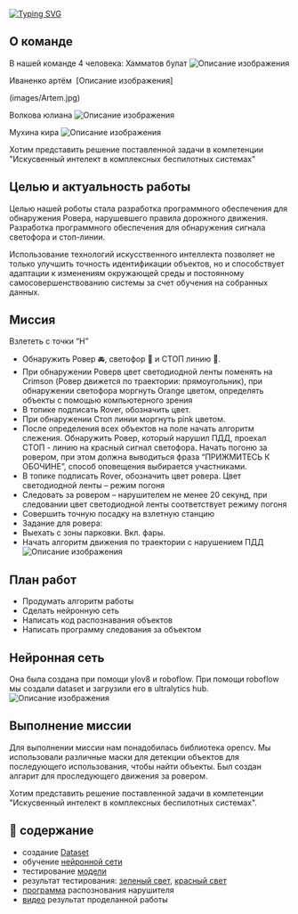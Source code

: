 [![Typing SVG](https://readme-typing-svg.demolab.com?font=IBM+Plex+Mono&weight=600&size=25&duration=3000&pause=1000&color=1ACAAA&background=11167B00&multiline=true&width=455&height=65&lines=%F0%9F%91%8B+%D0%9F%D1%80%D0%B8%D0%B2%D0%B5%D1%82%2C+%D0%BC%D1%8B+%D0%BA%D0%BE%D0%BC%D0%B0%D0%BD%D0%B4%D0%B0+Cyber+AI+drone;%D0%B8+%D0%BC%D1%8B+%D1%83%D1%87%D0%B0%D1%81%D1%82%D0%BD%D0%B8%D0%BA%D0%B8+Skills+Camp+2024)](https://git.io/typing-svg)
## О команде
В нашей команде 4 человека:
Хамматов булат​
![Описание изображения](images/image.png)

Иваненко артём ​
[Описание изображения]

(images/Artem.jpg)

Волкова юлиана​
![Описание изображения](images/image.png)

Мухина кира
![Описание изображения](images/image.png)

Хотим представить решение поставленной задачи в компетенции "Искусвенный интелект в комплексных беспилотных системах"
## Целью и актуальность работы
Целью нашей роботы стала разработка программного обеспечения для обнаружения Ровера, нарушевшего правила дорожного движения. Разработка программного обеспечения для обнаружения сигнала светофора и стоп-линии.

Использование технологий искусственного интеллекта позволяет не только улучшить точность идентификации объектов, но и способствует адаптации к изменениям окружающей среды и постоянному самосовершенствованию системы за счет обучения на собранных данных.
## Миссия 
Взлететь с точки “H” 
* Обнаружить Ровер 🚘, светофор 🚦 и СТОП линию 🛑.  
* При обнаружении Роверв цвет светодиодной ленты поменять на Сrimson (Ровер движется по траектории: прямоугольник), при обнаружении светофора моргнуть Orange цветом, определять объекты с помощью компьютерного зрения 
* В топике подписать Rover, обозначить цвет. 
* При обнаружении Стоп линии моргнуть pink цветом. 
* После определения всех объектов на поле начать алгоритм слежения. Обнаружить Ровер, который нарушил ПДД, проехал СТОП - линию на красный сигнал светофора. Начать погоню за ровером, при этом должна выводиться фраза “ПРИЖМИТЕСЬ К ОБОЧИНЕ”, способ оповещения выбирается участниками. 
* В топике подписать Rover, обозначить цвет ровера. Цвет светодиодной ленты – режим погоня 
* Следовать за ровером – нарушителем не менее 20 секунд, при следовании цвет светодиодной ленты соответствует режиму погоня 
* Совершить точную посадку на взлетную станцию  
* Задание для ровера: 
* Выехать с зоны парковки. Вкл. фары. 
* Начать алгоритм движения по траектории с нарушением ПДД 
![Описание изображения](images/image.png)
## План работ
* Продумать алгоритм работы ​
* Сделать нейронную сеть​
* Написать код распознавания объектов​
* Написать программу следования за объектом​
## Нейронная сеть
Она была создана при помощи ylov8 и roboflow. При помощи roboflow мы создали dataset и загрузили его в ultralytics hub.
![Описание изображения](images/image.png)
## Выполнение миссии
Для выполнении миссии нам понадобилась библиотека opencv. Мы использовали различные маски для детекции объектов для последующего использования, чтобы найти объекты. Был создан алгарит для проследующего движения за ровером.

Хотим представить решение поставленной задачи в компетенции "Искусвенный интелект в комплексных беспилотных системах".
## 📖 содержание
* создание [Dataset](https://github.com/Artem1557/hackathon_skills_camp_2024/blob/main/Cyber%20AI%20drone/Data_Cyber_AI_drone.zip)
* обучение [нейронной сети](https://github.com/Artem1557/hackathon_skills_camp_2024/blob/main/Cyber%20AI%20drone/Model_Cyber_AI_drone.pt)
* тестирование [модели](https://github.com/Artem1557/hackathon_skills_camp_2024/blob/main/Cyber%20AI%20drone/Test_Cyber_AI_drone.py)
* результат тестирования: [зеленый свет](hhttps://github.com/Artem1557/hackathon_skills_camp_2024/blob/main/Cyber%20AI%20drone/Result_Cyber_AI_drone.jpg), [красный свет](https://github.com/Artem1557/hackathon_skills_camp_2024/blob/main/Cyber%20AI%20drone/Result_Cyber_AI_drone_1.jpg)
* [программа](https://github.com/Artem1557/hackathon_skills_camp_2024/blob/main/Cyber%20AI%20drone/programm_Cyber_AI_drone.py) распознования нарушителя
* [видео](https://github.com/Artem1557/hackathon_skills_camp_2024/blob/main/Cyber%20AI%20drone/video_Cyber_AI_drone.mp4) результат проделанной работы



